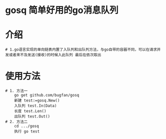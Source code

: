 # gosq 简单好用的go消息队列

# 介绍
    # 1.go语言实现的单向链表内置了入队列和出队列方法，与go自带的容器不同，可以在请求并发或者来不及发送(接收)的时候入此队列 最后在依次取出

# 使用方法
    # 1. 方法一
        go get github.com/bugfan/gosq 
        新建 test:=gosq.New()
        入队列 test.In(Data)
        长度 test.Len()
        出队列 test.Out()
    # 2. 方法二
        cd .../gosq
        执行 go test

